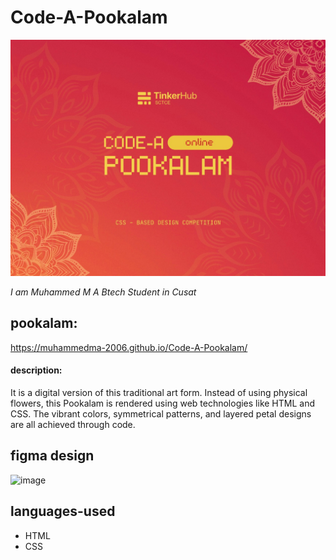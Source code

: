 # Code-A-Pookalam
![Banner](https://raw.githubusercontent.com/tinkerhubsct26-max/tinkerhubsct26-max/main/assets/IMG-20250829-WA0002.jpg)

 *I am Muhammed M A
 Btech Student in Cusat*
 
 ## pookalam:
 https://muhammedma-2006.github.io/Code-A-Pookalam/
 #### description: 
 It is a digital version of this traditional art form. Instead of using physical flowers, this Pookalam is rendered using web technologies like HTML and CSS. The vibrant colors, symmetrical patterns, and layered petal designs are all achieved through code.

 
 ## figma design
 <img width="679" height="536" alt="image" src="https://github.com/user-attachments/assets/4dbfaf26-9f36-4f0a-818c-74b9379db218" />
 
 ## languages-used
 * HTML
 * CSS
